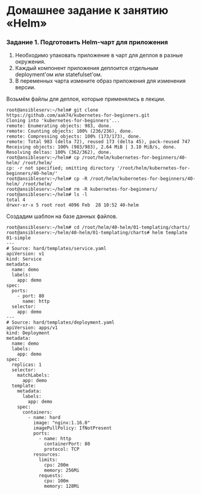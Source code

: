 # Домашнее задание к занятию «Helm»
### Задание 1. Подготовить Helm-чарт для приложения
1. Необходимо упаковать приложение в чарт для деплоя в разные окружения.
2. Каждый компонент приложения деплоится отдельным deployment’ом или statefulset’ом.
3. В переменных чарта измените образ приложения для изменения версии.

Возьмём файлы для деплоя, которые применялись в лекции.
```
root@ansibleserv:~/helm# git clone https://github.com/aak74/kubernetes-for-beginners.git
Cloning into 'kubernetes-for-beginners'...
remote: Enumerating objects: 983, done.
remote: Counting objects: 100% (236/236), done.
remote: Compressing objects: 100% (173/173), done.
remote: Total 983 (delta 72), reused 173 (delta 45), pack-reused 747
Receiving objects: 100% (983/983), 2.64 MiB | 3.10 MiB/s, done.
Resolving deltas: 100% (362/362), done.
root@ansibleserv:~/helm# cp /root/helm/kubernetes-for-beginners/40-helm/ /root/helm/
cp: -r not specified; omitting directory '/root/helm/kubernetes-for-beginners/40-helm/'
root@ansibleserv:~/helm# cp -R /root/helm/kubernetes-for-beginners/40-helm/ /root/helm/
root@ansibleserv:~/helm# rm -R kubernetes-for-beginners/
root@ansibleserv:~/helm# ls -l
total 4
drwxr-xr-x 5 root root 4096 Feb  28 10:52 40-helm
```
Создадим шаблон на базе данных файлов.
```
root@ansibleserv:~/helm# cd /root/helm/40-helm/01-templating/charts/
root@ansibleserv:~/helm/40-helm/01-templating/charts# helm template 01-simple
---
# Source: hard/templates/service.yaml
apiVersion: v1
kind: Service
metadata:
  name: demo
  labels:
    app: demo
spec:
  ports:
    - port: 80
      name: http
  selector:
    app: demo
---
# Source: hard/templates/deployment.yaml
apiVersion: apps/v1
kind: Deployment
metadata:
  name: demo
  labels:
    app: demo
spec:
  replicas: 1
  selector:
    matchLabels:
      app: demo
  template:
    metadata:
      labels:
        app: demo
    spec:
      containers:
        - name: hard
          image: "nginx:1.16.0"
          imagePullPolicy: IfNotPresent
          ports:
            - name: http
              containerPort: 80
              protocol: TCP
          resources:
            limits:
              cpu: 200m
              memory: 256Mi
            requests:
              cpu: 100m
              memory: 128Mi
```


